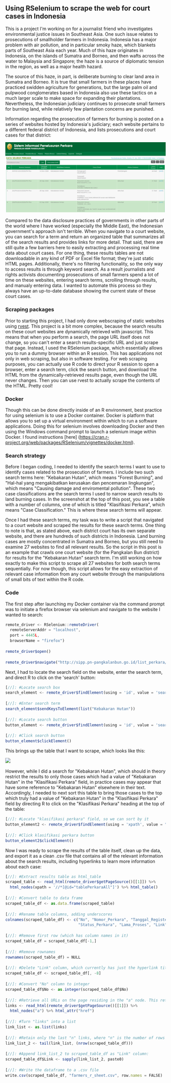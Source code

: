 ## Using RSelenium to scrape the web for court cases in Indonesia

This is a project I'm working on for a journalist friend who investigates environmental justice issues in Southeast Asia. One such issue relates to prosecutions of smallholder farmers in Indonesia. Indonesia has a major problem with air pollution, and in particular smoky haze, which blankets parts of Southeast Asia each year. Much of this haze originates in Indonesia, on the islands of Sumatra and Borneo, and then wafts across the water to Malaysia and Singapore; the haze is a source of diplomatic tension in the region, as well as a major health hazard.

The source of this haze, in part, is deliberate burning to clear land area in Sumatra and Borneo. It is true that small farmers in these places have practiced swidden agriculture for generations, but the large palm oil and pulpwood conglomerates based in Indonesia also use these tactics on a much larger scale to make space for expanding their plantations. Nevertheless, the Indonesian judiciary continues to prosecute small farmers for burning land, while relatively few plantation concerns are punished.

Information regarding the prosecution of farmers for burning is posted on a series of websites hosted by Indonesia's judiciary; each website pertains to a different federal district of Indonesia, and lists prosecutions and court cases for that district:

<img src="images/indon_search_screenshot.png?raw=true"/>

Compared to the data disclosure practices of governments in other parts of the world where I have worked (especially the Middle East), the Indonesian government's approach isn't terrible. When you navigate to a court website, you can search for a term and return an organized table that summarizes all of the search results and provides links for more detail. That said, there are still quite a few barriers here to easily extracting and processing real time data about court cases. For one thing, these results tables are not downloadable in any kind of PDF or Excel file format; they're just static HTML pages. Additionally, there's no filtering functionality, so the only way to access results is through keyword search. As a result journalists and rights activists documenting prosecutions of small farmers spend a lot of time on these websites, entering search terms, scrolling through results, and manualy entering data. I wanted to automate this process so they always have an up-to-date database showing the current state of these court cases.

### Scraping packages

Prior to starting this project, I had only done webscraping of static websites using [rvest](https://benjspitler.github.io/ksa_scraper). This project is a bit more complex, because the search results on these court websites are dynamically retrieved with javascript. This means that when you perform a search, the page URL itself does not change, so you can't enter a search results-specific URL and just scrape that page. Instead, I used the RSelenium package, which essentially allows you to run a dummy browser within an R session. This has applications not only in web scraping, but also in software testing. For web scraping purposes, you can actually use R code to direct your R session to open a browser, enter a search term, click the search button, and download the HTML from the dynamically-retrieved results page, even though the URL never changes. Then you can use rvest to actually scrape the contents of the HTML. Pretty cool!

### Docker

Though this can be done directly inside of an R environment, best practice for using selenium is to use a Docker container. Docker is platform that allows you to set up a virtual environment within which to run a software applications. Doing this for selenium involves downloading Docker and then using the Windows command prompt to launch a selenium image within Docker. I found instructions [here] (https://cran.r-project.org/web/packages/RSelenium/vignettes/docker.html). 

### Search strategy

Before I began coding, I needed to identify the search terms I want to use to identify cases related to the prosecution of farmers. I include two such search terms here: "Kebakaran Hutan", which means "Forest Burning", and "Hal-hal yang mengakibatkan kerusakan dan pencemaran lingkungan", which means "Causing damage and enviromental pollution". These two case classifications are the search terms I used to narrow search results to land burning cases. In the screenshot at the top of this post, you see a table with a number of columns, one of which is titled "Klasifikasi Perkara", which means "Case Classification." This is where these search terms will appear.

Once I had these search terms, my task was to write a script that navigated to a court website and scraped the results for these search terms. One thing to note is that, as stated above, each district court has its own separate website, and there are hundreds of such districts in Indonesia. Land burning cases are mostly concentrated in Sumatra and Borneo, but you still need to examine 27 websites to find all relevant results. So the script in this post is an example that crawls one court website (for the Pangkalan Bun district) for results for the "Kebakaran Hutan" search term. I'm still working on how exactly to make this script to scrape all 27 websites for both search terms sequentially. For now though, this script allows for the easy extraction of relevant case information from any court website through the manipulations of small bits of text within the R code.

### Code

The first step after launching my Docker container via the command prompt was to initiate a firefox browser via selenium and navigate to the website I wanted to search:

```javascript
remote_driver <- RSelenium::remoteDriver(
  remoteServerAddr = "localhost",
  port = 4445L,
  browserName = "firefox")
  
remote_driver$open()

remote_driver$navigate("http://sipp.pn-pangkalanbun.go.id/list_perkara/search")
```
Next, I had to locate the search field on the website, enter the search term, and direct R to click on the 'search' button:
```javascript
[//]: #Locate search box
search_element <- remote_driver$findElement(using = 'id', value = 'search-box')

[//]: #Enter search term
search_element$sendKeysToElement(list("Kebakaran Hutan"))

[//]: #Locate search button
button_element <- remote_driver$findElement(using = 'id', value = 'search-btn1')

[//]: #Click search button
button_element$clickElement()
```
This brings up the table that I want to scrape, which looks like this:

<img src="images/indo_table_screenshot.png?raw=true"/>

However, while I did a search for "Kebakaran Hutan", which should in theory restrict the results to only those cases which had a value of "Kebakaran Hutan" in the "Klasifikasi Perkara" field, in practice cases may appear that have some reference to "Kebakaran Hutan" elsewhere in their text. Accordingly, I needed to next sort this table to bring those cases to the top which truly had a value of "Kebakaran Hutan" in the "Klasifikasi Perkara" field by directing R to click on the "Klasifikasi Perkara" heading at the top of the table:
```javascript
[//]: #Locate "klasifikasi perkara" field, so we can sort by it
button_element2 <- remote_driver$findElement(using = 'xpath', value = "//table[@id='tablePerkaraAll']/tbody/tr/td[4]")

[//]: #Click klasifikasi perkara button
button_element2$clickElement()
```
Now I was ready to scrape the results of the table itself, clean up the data, and export it as a clean .csv file that contains all of the relevant information about the search results, including hyperlinks to learn more information about each case:
```javascript
[//]: #Extract results table as html_table
scraped_table <- read_html(remote_driver$getPageSource()[[1]]) %>%
  html_nodes(xpath = '//*[@id="tablePerkaraAll"]') %>% html_table()

[//]: #Convert table to data frame
scraped_table_df <- as.data.frame(scraped_table)

[//]: #Rename table columns, adding underscores
colnames(scraped_table_df) <- c("No", "Nomor_Perkara", "Tanggal_Register", "Klasifikasi_Perkara", "Para_Pihak",
                                "Status_Perkara", "Lama_Proses", "Link")

[//]: #Remove first row (which has column names in it)
scraped_table_df = scraped_table_df[-1,]

[//]: #Remove rownames
rownames(scraped_table_df) = NULL

[//]: #Delete "Link" column, which currently has just the hyperlink title in it ("detil")
scraped_table_df <- scraped_table_df[, -8]

[//]: #Convert "No" column to integer
scraped_table_df$No <- as.integer(scraped_table_df$No)

[//]: #Retrieve all URLs on the page residing in the "a" node. This returns all of the URLs on the whole page, which is too many. The last "n" of these links are the ones we want, where "n" is the number of rows in scraped_table_df
links <- read_html(remote_driver$getPageSource()[[1]]) %>%
  html_nodes("a") %>% html_attr("href")

[//]: #Turn "links" into a list
link_list <- as.list(links)

[//]: #Retain only the last "n" links, where "n" is the number of rows in scraped_table_df
link_list_2 <- tail(link_list, (nrow(scraped_table_df)))

[//]: #Append link_list_2 to scraped_table_df as "Link" column:
scraped_table_df$Link <- sapply(link_list_2, paste0)

[//]: #Write the dataframe to a .csv file
write.csv(scraped_table_df, "farmers_r_sheet.csv", row.names = FALSE)
```
